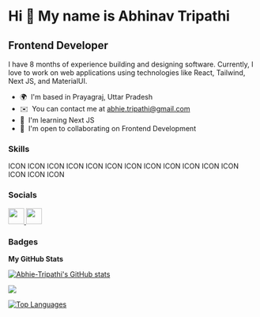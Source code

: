 Hi 👋 My name is Abhinav Tripathi
=================================

Frontend Developer
------------------

I have 8 months of experience building and designing software. Currently, I love to work on web applications using technologies like React, Tailwind, Next JS, and MaterialUI.

* 🌍  I'm based in Prayagraj, Uttar Pradesh
* ✉️  You can contact me at [abhie.tripathi@gmail.com](mailto:abhie.tripathi@gmail.com)
* 🧠  I'm learning Next JS
* 🤝  I'm open to collaborating on Frontend Development

### Skills


<p align="left">
ICON ICON ICON ICON ICON ICON ICON ICON ICON ICON ICON ICON ICON ICON ICON
</p>


### Socials

<p align="left"> <a href="https://www.github.com/Abhie-Tripathi" target="_blank" rel="noreferrer"> <picture> <source media="(prefers-color-scheme: dark)" srcset="https://raw.githubusercontent.com/danielcranney/readme-generator/main/public/icons/socials/github-dark.svg" /> <source media="(prefers-color-scheme: light)" srcset="https://raw.githubusercontent.com/danielcranney/readme-generator/main/public/icons/socials/github.svg" /> <img src="https://raw.githubusercontent.com/danielcranney/readme-generator/main/public/icons/socials/github.svg" width="32" height="32" /> </picture> </a> <a href="https://www.linkedin.com/in/abhinav-tripathii" target="_blank" rel="noreferrer"> <picture> <source media="(prefers-color-scheme: dark)" srcset="undefined" /> <source media="(prefers-color-scheme: light)" srcset="https://raw.githubusercontent.com/danielcranney/readme-generator/main/public/icons/socials/linkedin.svg" /> <img src="https://raw.githubusercontent.com/danielcranney/readme-generator/main/public/icons/socials/linkedin.svg" width="32" height="32" /> </picture> </a></p>

### Badges

<b>My GitHub Stats</b>

<a href="http://www.github.com/Abhie-Tripathi"><img src="https://github-readme-stats.vercel.app/api?username=Abhie-Tripathi&show_icons=true&hide=&count_private=true&title_color=0891b2&text_color=ffffff&icon_color=0891b2&bg_color=1c1917&hide_border=true&show_icons=true" alt="Abhie-Tripathi's GitHub stats" /></a>

<a href="http://www.github.com/Abhie-Tripathi"><img src="https://github-readme-streak-stats.herokuapp.com/?user=Abhie-Tripathi&stroke=ffffff&background=1c1917&ring=0891b2&fire=0891b2&currStreakNum=ffffff&currStreakLabel=0891b2&sideNums=ffffff&sideLabels=ffffff&dates=ffffff&hide_border=true" /></a>

<a href="https://github.com/Abhie-Tripathi" align="left"><img src="https://github-readme-stats.vercel.app/api/top-langs/?username=Abhie-Tripathi&langs_count=10&title_color=0891b2&text_color=ffffff&icon_color=0891b2&bg_color=1c1917&hide_border=true&locale=en&custom_title=Top%20%Languages" alt="Top Languages" /></a>

